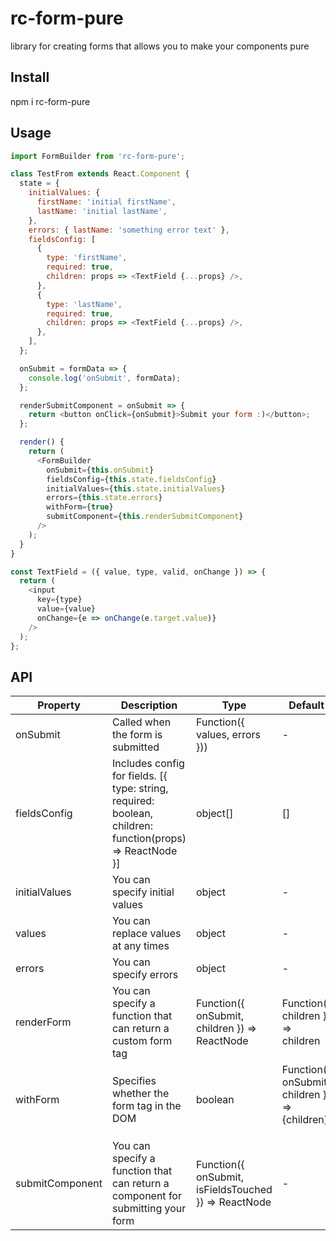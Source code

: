 # rc-form-pure
library for creating forms that allows you to make your components pure

## Install
npm i rc-form-pure

## Usage
```js
import FormBuilder from 'rc-form-pure';

class TestFrom extends React.Component {
  state = {
    initialValues: {
      firstName: 'initial firstName',
      lastName: 'initial lastName',
    },
    errors: { lastName: 'something error text' },
    fieldsConfig: [
      {
        type: 'firstName',
        required: true,
        children: props => <TextField {...props} />,
      },
      {
        type: 'lastName',
        required: true,
        children: props => <TextField {...props} />,
      },
    ],
  };

  onSubmit = formData => {
    console.log('onSubmit', formData);
  };

  renderSubmitComponent = onSubmit => {
    return <button onClick={onSubmit}>Submit your form :)</button>;
  };

  render() {
    return (
      <FormBuilder
        onSubmit={this.onSubmit}
        fieldsConfig={this.state.fieldsConfig}
        initialValues={this.state.initialValues}
        errors={this.state.errors}
        withForm={true}
        submitComponent={this.renderSubmitComponent}
      />
    );
  }
}

const TextField = ({ value, type, valid, onChange }) => {
  return (
    <input
      key={type}
      value={value}
      onChange={e => onChange(e.target.value)}
    />
  );
};
```

## API

| Property    | Description                              | Type       | Default |
|-----------|------------------------------------------|------------|---------|
| onSubmit | Called when the form is submitted | Function({ values, errors })) | - |
| fieldsConfig | Includes config for fields. [{ type: string, required: boolean, children: function(props) => ReactNode }] | object[] | [] |
| initialValues | You can specify initial values | object | - |
| values | You can replace values at any times | object | - |
| errors | You can specify errors | object | - |
| renderForm | You can specify a function that can return a custom form tag | Function({ onSubmit, children }) => ReactNode | Function({ children }) => children |
| withForm | Specifies whether the form tag in the DOM | boolean | Function({ onSubmit, children }) => <form onSubmit={onSubmit}>{children}</form>
| submitComponent | You can specify a function that can return a component for submitting your form | Function({ onSubmit, isFieldsTouched }) => ReactNode | - |
